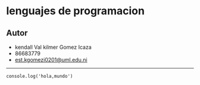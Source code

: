 
# lenguajes de programacion 

## Autor 

- kendall Val kilmer Gomez Icaza
- 86683779
- est.kgomezi0201@uml.edu.ni

---

```
console.log('hola,mundo')
```
